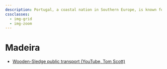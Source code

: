 ```yaml
---
description: Portugal, a coastal nation in Southern Europe, is known for its rich maritime history, distinctive architecture like the Belem Tower, and the production of Port wine.
cssclasses:
  - img-grid
  - img-zoom
---
```

# Madeira

* [Wooden-Sledge public transport (YouTube, Tom Scott)](https://www.youtube.com/watch?v=19o8yPaVp58)
